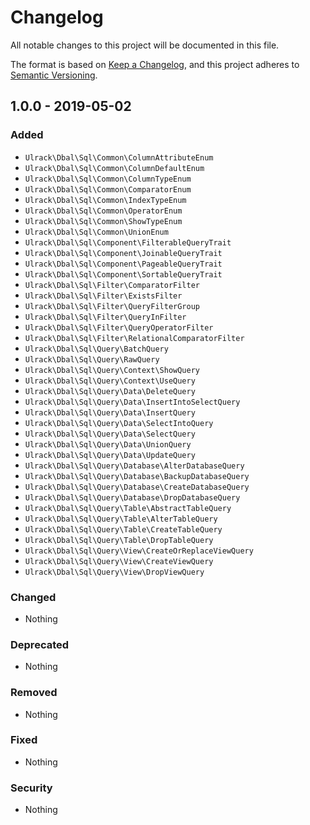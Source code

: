 # Changelog
All notable changes to this project will be documented in this file.

The format is based on [Keep a Changelog](https://keepachangelog.com/en/1.0.0/),
and this project adheres to [Semantic Versioning](https://semver.org/spec/v2.0.0.html).

## 1.0.0 - 2019-05-02
### Added
- `Ulrack\Dbal\Sql\Common\ColumnAttributeEnum`
- `Ulrack\Dbal\Sql\Common\ColumnDefaultEnum`
- `Ulrack\Dbal\Sql\Common\ColumnTypeEnum`
- `Ulrack\Dbal\Sql\Common\ComparatorEnum`
- `Ulrack\Dbal\Sql\Common\IndexTypeEnum`
- `Ulrack\Dbal\Sql\Common\OperatorEnum`
- `Ulrack\Dbal\Sql\Common\ShowTypeEnum`
- `Ulrack\Dbal\Sql\Common\UnionEnum`
- `Ulrack\Dbal\Sql\Component\FilterableQueryTrait`
- `Ulrack\Dbal\Sql\Component\JoinableQueryTrait`
- `Ulrack\Dbal\Sql\Component\PageableQueryTrait`
- `Ulrack\Dbal\Sql\Component\SortableQueryTrait`
- `Ulrack\Dbal\Sql\Filter\ComparatorFilter`
- `Ulrack\Dbal\Sql\Filter\ExistsFilter`
- `Ulrack\Dbal\Sql\Filter\QueryFilterGroup`
- `Ulrack\Dbal\Sql\Filter\QueryInFilter`
- `Ulrack\Dbal\Sql\Filter\QueryOperatorFilter`
- `Ulrack\Dbal\Sql\Filter\RelationalComparatorFilter`
- `Ulrack\Dbal\Sql\Query\BatchQuery`
- `Ulrack\Dbal\Sql\Query\RawQuery`
- `Ulrack\Dbal\Sql\Query\Context\ShowQuery`
- `Ulrack\Dbal\Sql\Query\Context\UseQuery`
- `Ulrack\Dbal\Sql\Query\Data\DeleteQuery`
- `Ulrack\Dbal\Sql\Query\Data\InsertIntoSelectQuery`
- `Ulrack\Dbal\Sql\Query\Data\InsertQuery`
- `Ulrack\Dbal\Sql\Query\Data\SelectIntoQuery`
- `Ulrack\Dbal\Sql\Query\Data\SelectQuery`
- `Ulrack\Dbal\Sql\Query\Data\UnionQuery`
- `Ulrack\Dbal\Sql\Query\Data\UpdateQuery`
- `Ulrack\Dbal\Sql\Query\Database\AlterDatabaseQuery`
- `Ulrack\Dbal\Sql\Query\Database\BackupDatabaseQuery`
- `Ulrack\Dbal\Sql\Query\Database\CreateDatabaseQuery`
- `Ulrack\Dbal\Sql\Query\Database\DropDatabaseQuery`
- `Ulrack\Dbal\Sql\Query\Table\AbstractTableQuery`
- `Ulrack\Dbal\Sql\Query\Table\AlterTableQuery`
- `Ulrack\Dbal\Sql\Query\Table\CreateTableQuery`
- `Ulrack\Dbal\Sql\Query\Table\DropTableQuery`
- `Ulrack\Dbal\Sql\Query\View\CreateOrReplaceViewQuery`
- `Ulrack\Dbal\Sql\Query\View\CreateViewQuery`
- `Ulrack\Dbal\Sql\Query\View\DropViewQuery`

### Changed
- Nothing

### Deprecated
- Nothing

### Removed
- Nothing

### Fixed
- Nothing

### Security
- Nothing

[Unreleased]: https://github.com/ulrack/dbal-sql/compare/1.0.0...HEAD
